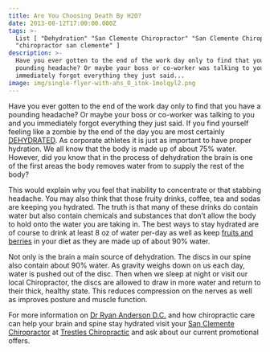 ```yaml
---
title: Are You Choosing Death By H2O?
date: 2013-08-12T17:00:00.000Z
tags: >-
  List [ "Dehydration" "San Clemente Chiropractor" "San Clemente Chiropractic"
  "chiropractor san clemente" ]
description: >-
  Have you ever gotten to the end of the work day only to find that you have a
  pounding headache? Or maybe your boss or co-worker was talking to you and you
  immediately forgot everything they just said...
image: img/single-flyer-with-ahs_0_itok-1molqyl2.png
---
```

Have you ever gotten to the end of the work day only to find that you have a pounding headache? Or maybe your boss or co-worker was talking to you and you immediately forgot everything they just said. If you find yourself feeling like a zombie by the end of the day you are most certainly [DEHYDRATED](http://nutritioninfo.tripod.com/id19.html "dehydration"). As corporate athletes it is just as important to have proper hydration. We all know that the body is made up of about 75% water. However, did you know that in the process of dehydration the brain is one of the first areas the body removes water from to supply the rest of the body?

This would explain why you feel that inability to concentrate or that stabbing headache. You may also think that those fruity drinks, coffee, tea and sodas are keeping you hydrated. The truth is that many of these drinks do contain water but also contain chemicals and substances that don’t allow the body to hold onto the water you are taking in. The best ways to stay hydrated are of course to drink at least 8 oz of water per-day as well as keep [fruits and berries](http://www.foxnews.com/health/2013/08/11/foods-that-keep-hydrated/ "dehydration") in your diet as they are made up of about 90% water.

Not only is the brain a main source of dehydration. The discs in our spine also contain about 90% water. As gravity weighs down on us each day, water is pushed out of the disc. Then when we sleep at night or visit our local Chiropractor, the discs are allowed to draw in more water and return to their thick, healthy state. This reduces compression on the nerves as well as improves posture and muscle function.

For more information on [Dr Ryan Anderson D.C.](http://www.trestleschiropractic.com/meet-doctor "Dr Anderson FB") and how chiropractic care can help your brain and spine stay hydrated visit your[](<>) [San Clemente Chiropractor](http://www.trestleschiropractic.com/ "San Clemente Chiropractor") at[](<>) [Trestles Chiropractic](http://www.trestleschiropractic.com/contact-us "Trestles Chiropractic") and ask about our current promotional offers.